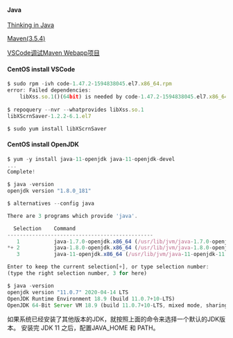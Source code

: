 #### Java
[Thinking in Java](https://github.com/ttyrion/Java/blob/master/doc/Thinking_in_Java.md) 

[Maven(3.5.4)](https://github.com/ttyrion/Java/blob/master/doc/Maven.md) 

[VSCode调试Maven Webapp项目](https://github.com/ttyrion/Java/blob/master/doc/vscode_debug_servlet.md) 

#### CentOS install VSCode
```javascript
$ sudo rpm -ivh code-1.47.2-1594838045.el7.x86_64.rpm 
error: Failed dependencies:
	libXss.so.1()(64bit) is needed by code-1.47.2-1594838045.el7.x86_64
  
$ repoquery --nvr --whatprovides libXss.so.1
libXScrnSaver-1.2.2-6.1.el7

$ sudo yum install libXScrnSaver

```

#### CentOS install OpenJDK
```javascript
$ yum -y install java-11-openjdk java-11-openjdk-devel
...
Complete!

$ java -version
openjdk version "1.8.0_181"

$ alternatives --config java 

There are 3 programs which provide 'java'.

  Selection    Command
-----------------------------------------------
   1           java-1.7.0-openjdk.x86_64 (/usr/lib/jvm/java-1.7.0-openjdk-1.7.0.191-2.6.15.5.el7.x86_64/jre/bin/java)
*+ 2           java-1.8.0-openjdk.x86_64 (/usr/lib/jvm/java-1.8.0-openjdk-1.8.0.181-7.b13.el7.x86_64/jre/bin/java)
   3           java-11-openjdk.x86_64 (/usr/lib/jvm/java-11-openjdk-11.0.7.10-4.el7_8.x86_64/bin/java)

Enter to keep the current selection[+], or type selection number: 
(type the right selection number, 3 for here)

$ java -version
openjdk version "11.0.7" 2020-04-14 LTS
OpenJDK Runtime Environment 18.9 (build 11.0.7+10-LTS)
OpenJDK 64-Bit Server VM 18.9 (build 11.0.7+10-LTS, mixed mode, sharing)

```
如果系统已经安装了其他版本的JDK，就按照上面的命令来选择一个默认的JDK版本。
安装完 JDK 11 之后，配置JAVA_HOME 和 PATH。
